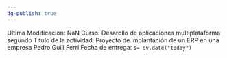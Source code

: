 ```yaml
---
dg-publish: true
---
```


Ultima Modificacion: NaN
Curso: Desarollo de aplicaciones multiplataforma segundo
Titulo de la actividad: Proyecto de implantación de un ERP en una empresa
Pedro Guill Ferri
Fecha de entrega: `$= dv.date("today")`


